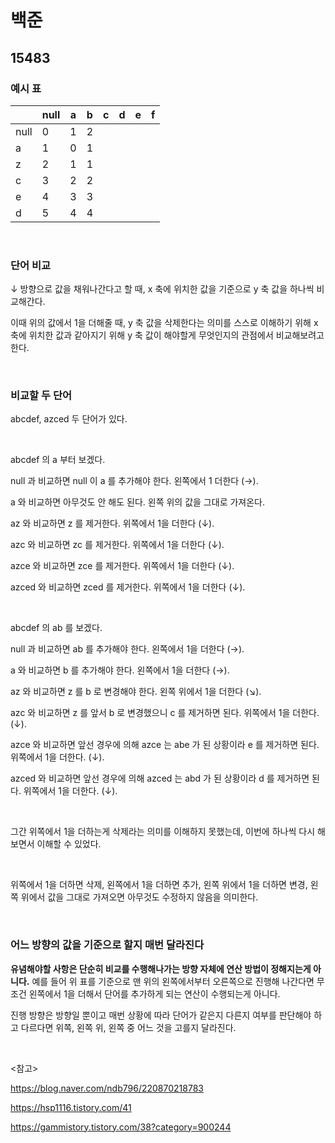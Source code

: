# 백준

## 15483

### 예시 표

|      | null | a    | b    | c    | d    | e    | f    |
| ---- | ---- | ---- | ---- | ---- | ---- | ---- | ---- |
| null | 0    | 1    | 2    |      |      |      |      |
| a    | 1    | 0    | 1    |      |      |      |      |
| z    | 2    | 1    | 1    |      |      |      |      |
| c    | 3    | 2    | 2    |      |      |      |      |
| e    | 4    | 3    | 3    |      |      |      |      |
| d    | 5    | 4    | 4    |      |      |      |      |

<br>

### 단어 비교

↓ 방향으로 값을 채워나간다고 할 때, x 축에 위치한 값을 기준으로 y 축 값을 하나씩 비교해간다.

이때 위의 값에서 1을 더해줄 때, y 축 값을 삭제한다는 의미를 스스로 이해하기 위해 x 축에 위치한 값과 같아지기 위해 y 축 값이 해야할게 무엇인지의 관점에서 비교해보려고 한다.

<br>

### 비교할 두 단어

abcdef, azced 두 단어가 있다.

<br>

abcdef 의 a 부터 보겠다. 

null 과 비교하면 null 이 a 를 추가해야 한다. 왼쪽에서 1 더한다 (→).

a 와 비교하면 아무것도 안 해도 된다. 왼쪽 위의 값을 그대로 가져온다.

az 와 비교하면 z 를 제거한다. 위쪽에서 1을 더한다 (↓).

azc 와 비교하면 zc 를 제거한다. 위쪽에서 1을 더한다 (↓).

azce 와 비교하면 zce 를 제거한다. 위쪽에서 1을 더한다 (↓).

azced 와 비교하면 zced 를 제거한다. 위쪽에서 1을 더한다 (↓).

<br>

abcdef 의 ab 를 보겠다.

null 과 비교하면 ab 를 추가해야 한다. 왼쪽에서 1을 더한다 (→).

a 와 비교하면 b 를 추가해야 한다. 왼쪽에서 1을 더한다 (→).

az 와 비교하면 z 를 b 로 변경해야 한다. 왼쪽 위에서 1을 더한다 (↘).

azc 와 비교하면 z 를 앞서 b 로 변경했으니 c 를 제거하면 된다. 위쪽에서 1을 더한다. (↓). 

azce 와 비교하면 앞선 경우에 의해 azce 는 abe 가 된 상황이라 e 를 제거하면 된다. 위쪽에서 1을 더한다. (↓). 

azced 와 비교하면 앞선 경우에 의해 azced 는 abd 가 된 상황이라 d 를 제거하면 된다. 위쪽에서 1을 더한다. (↓). 

<br>

그간 위쪽에서 1을 더하는게 삭제라는 의미를 이해하지 못했는데, 이번에 하나씩 다시 해보면서 이해할 수 있었다.

<br>

위쪽에서 1을 더하면 삭제, 왼쪽에서 1을 더하면 추가, 왼쪽 위에서 1을 더하면 변경, 왼쪽 위에서 값을 그대로 가져오면 아무것도 수정하지 않음을 의미한다.

<br>

### 어느 방향의 값을 기준으로 할지 매번 달라진다

**유념해야할 사항은 단순히 비교를 수행해나가는 방향 자체에 연산 방법이 정해지는게 아니다.** 예를 들어 위 표를 기준으로 맨 위의 왼쪽에서부터 오른쪽으로 진행해 나간다면 무조건 왼쪽에서 1을 더해서 단어를 추가하게 되는 연산이 수행되는게 아니다. 

진행 방향은 방향일 뿐이고 매번 상황에 따라 단어가 같은지 다른지 여부를 판단해야 하고 다르다면 위쪽, 왼쪽 위, 왼쪽 중 어느 것을 고를지 달라진다.

<br>

<참고>

https://blog.naver.com/ndb796/220870218783

https://hsp1116.tistory.com/41

https://gammistory.tistory.com/38?category=900244

